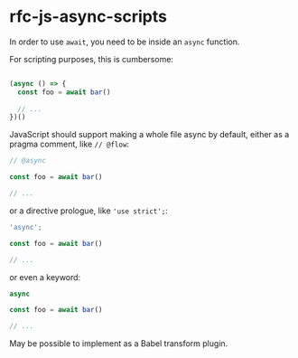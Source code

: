 # rfc-js-async-scripts

In order to use `await`, you need to be inside an `async` function.

For scripting purposes, this is cumbersome:

```js

(async () => {
  const foo = await bar()
  
  // ...
})()
```

JavaScript should support making a whole file async by default, either as a pragma comment, like `// @flow`:

```js
// @async

const foo = await bar()

// ...
```

or a directive prologue, like `'use strict';`:

```js
'async';

const foo = await bar()

// ...
```

or even a keyword:

```js
async

const foo = await bar()

// ...
```

May be possible to implement as a Babel transform plugin.
